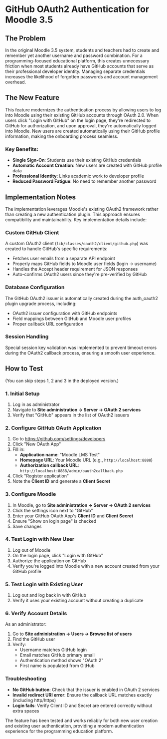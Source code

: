 # GitHub OAuth2 Authentication for Moodle 3.5

## The Problem

In the original Moodle 3.5 system, students and teachers had to create and remember yet another username and password combination. For a programming-focused educational platform, this creates unnecessary friction when most students already have GitHub accounts that serve as their professional developer identity. Managing separate credentials increases the likelihood of forgotten passwords and account management overhead.

## The New Feature

This feature modernizes the authentication process by allowing users to log into Moodle using their existing GitHub accounts through OAuth 2.0. When users click "Login with GitHub" on the login page, they're redirected to GitHub for authorization, and upon approval, they're automatically logged into Moodle. New users are created automatically using their GitHub profile information, making the onboarding process seamless.

### Key Benefits:

- **Single Sign-On**: Students use their existing GitHub credentials
- **Automatic Account Creation**: New users are created with GitHub profile data
- **Professional Identity**: Links academic work to developer profile
- **Reduced Password Fatigue**: No need to remember another password

## Implementation Notes

The implementation leverages Moodle's existing OAuth2 framework rather than creating a new authentication plugin. This approach ensures compatibility and maintainability. Key implementation details include:

### Custom GitHub Client

A custom OAuth2 client (`lib/classes/oauth2/client/github.php`) was created to handle GitHub's specific requirements:
- Fetches user emails from a separate API endpoint
- Properly maps GitHub fields to Moodle user fields (login → username)
- Handles the Accept header requirement for JSON responses
- Auto-confirms OAuth2 users since they're pre-verified by GitHub

### Database Configuration

The GitHub OAuth2 issuer is automatically created during the auth_oauth2 plugin upgrade process, including:
- OAuth2 issuer configuration with GitHub endpoints
- Field mappings between GitHub and Moodle user profiles
- Proper callback URL configuration

### Session Handling

Special session key validation was implemented to prevent timeout errors during the OAuth2 callback process, ensuring a smooth user experience.

## How to Test

(You can skip steps 1, 2 and 3 in the deployed version.)

### 1. Initial Setup

1. Log in as administrator
2. Navigate to **Site administration → Server → OAuth 2 services**
3. Verify that "GitHub" appears in the list of OAuth2 issuers

### 2. Configure GitHub OAuth Application
1. Go to https://github.com/settings/developers
2. Click "New OAuth App"
3. Fill in:
    - **Application name**: "Moodle LMS Test"
    - **Homepage URL**: Your Moodle URL (e.g., `http://localhost:8888`)
    - **Authorization callback URL**: `http://localhost:8888/admin/oauth2callback.php`
4. Click "Register application"
5. Note the **Client ID** and generate a **Client Secret**

### 3. Configure Moodle
1. In Moodle, go to **Site administration → Server → OAuth 2 services**
2. Click the settings icon next to "GitHub"
3. Enter your GitHub OAuth App's **Client ID** and **Client Secret**
4. Ensure "Show on login page" is checked
5. Save changes

### 4. Test Login with New User
1. Log out of Moodle
2. On the login page, click "Login with GitHub"
3. Authorize the application on GitHub
4. Verify you're logged into Moodle with a new account created from your GitHub profile

### 5. Test Login with Existing User
1. Log out and log back in with GitHub
2. Verify it uses your existing account without creating a duplicate

### 6. Verify Account Details
As an administrator:
1. Go to **Site administration → Users → Browse list of users**
2. Find the GitHub user
3. Verify:
    - Username matches GitHub login
    - Email matches GitHub primary email
    - Authentication method shows "OAuth 2"
    - First name is populated from GitHub

### Troubleshooting

- **No GitHub button**: Check that the issuer is enabled in OAuth 2 services
- **Invalid redirect URI error**: Ensure the callback URL matches exactly (including http/https)
- **Login fails**: Verify Client ID and Secret are entered correctly without extra spaces

The feature has been tested and works reliably for both new user creation and existing user authentication, providing a modern authentication experience for the programming education platform.
